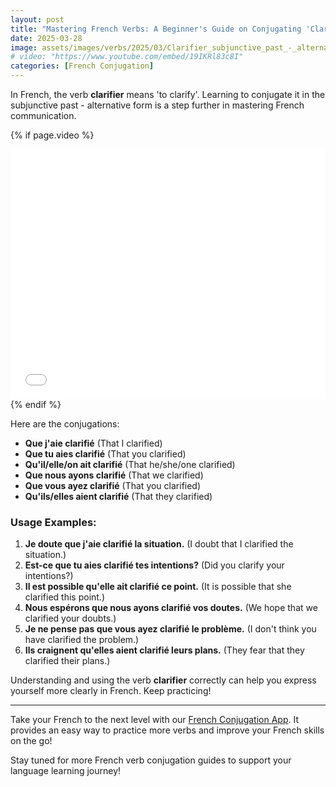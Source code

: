 ```yaml
---
layout: post
title: "Mastering French Verbs: A Beginner's Guide on Conjugating 'Clarifier' in Subjunctive Past - Alternative Form"
date: 2025-03-28
image: assets/images/verbs/2025/03/Clarifier_subjunctive_past_-_alternative_form.webp
# video: "https://www.youtube.com/embed/19IKRl83c8I"
categories: [French Conjugation]
---
```


In French, the verb **clarifier** means 'to clarify'. Learning to conjugate it in the subjunctive past - alternative form is a step further in mastering French communication. 

<!-- Video Embed Section -->
{% if page.video %}
<div class="video-embed">
  <iframe width="100%" height="400" src="{{ page.video | escape }}" frameborder="0" allowfullscreen></iframe>
</div>
{% endif %}

Here are the conjugations:

- **Que j'aie clarifié** (That I clarified)
- **Que tu aies clarifié** (That you clarified)
- **Qu'il/elle/on ait clarifié** (That he/she/one clarified)
- **Que nous ayons clarifié** (That we clarified)
- **Que vous ayez clarifié** (That you clarified)
- **Qu'ils/elles aient clarifié** (That they clarified)

### Usage Examples:

1. **Je doute que j'aie clarifié la situation.** (I doubt that I clarified the situation.)
2. **Est-ce que tu aies clarifié tes intentions?** (Did you clarify your intentions?)
3. **Il est possible qu'elle ait clarifié ce point.** (It is possible that she clarified this point.)
4. **Nous espérons que nous ayons clarifié vos doutes.** (We hope that we clarified your doubts.)
5. **Je ne pense pas que vous ayez clarifié le problème.** (I don't think you have clarified the problem.)
6. **Ils craignent qu'elles aient clarifié leurs plans.** (They fear that they clarified their plans.)

Understanding and using the verb **clarifier** correctly can help you express yourself more clearly in French. Keep practicing!

---

Take your French to the next level with our [French Conjugation App]({{site.appStore.url}}). It provides an easy way to practice more verbs and improve your French skills on the go!

Stay tuned for more French verb conjugation guides to support your language learning journey!
